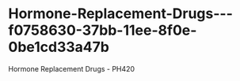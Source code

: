 # Hormone-Replacement-Drugs---f0758630-37bb-11ee-8f0e-0be1cd33a47b
Hormone Replacement Drugs - PH420
